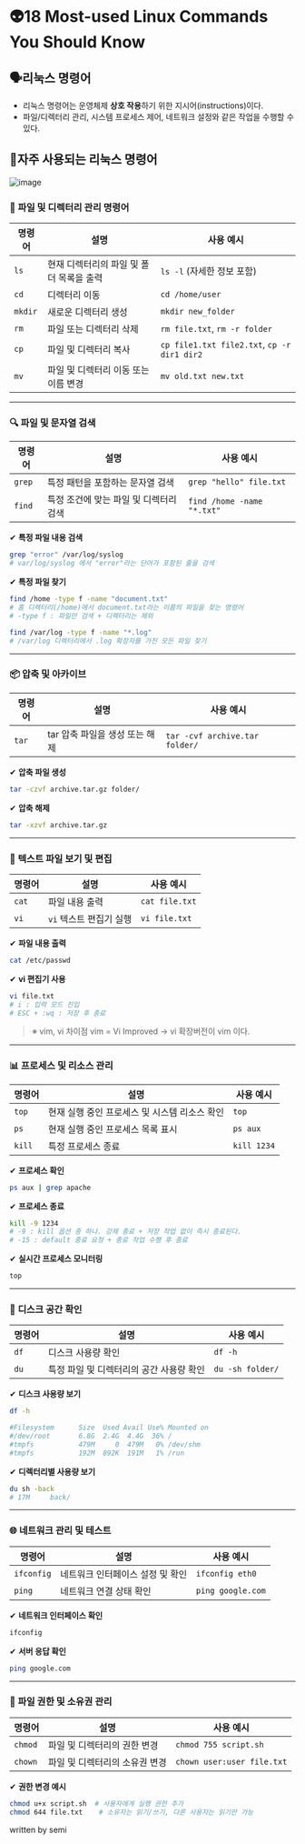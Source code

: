 # 👽**18 Most-used Linux Commands You Should Know**

## 🗣️리눅스 명령어

- 리눅스 명령어는 운영체제 **상호 작용**하기 위한 지시어(instructions)이다.
- 파일/디렉터리 관리, 시스템 프로세스 제어, 네트워크 설정와 같은 작업을 수행할 수 있다.

## 📔자주 사용되는 리눅스 명령어

![image](https://github.com/user-attachments/assets/5e1b2b0e-1083-43a2-a80c-006e1234b65b)


### 📂 **파일 및 디렉터리 관리 명령어**

| 명령어 | 설명 | 사용 예시 |
| --- | --- | --- |
| `ls` | 현재 디렉터리의 파일 및 폴더 목록을 출력 | `ls -l` (자세한 정보 포함) |
| `cd` | 디렉터리 이동 | `cd /home/user` |
| `mkdir` | 새로운 디렉터리 생성 | `mkdir new_folder` |
| `rm` | 파일 또는 디렉터리 삭제 | `rm file.txt`, `rm -r folder` |
| `cp` | 파일 및 디렉터리 복사 | `cp file1.txt file2.txt`, `cp -r dir1 dir2` |
| `mv` | 파일 및 디렉터리 이동 또는 이름 변경 | `mv old.txt new.txt` |

---

### 🔍 **파일 및 문자열 검색**

| 명령어 | 설명 | 사용 예시 |
| --- | --- | --- |
| `grep` | 특정 패턴을 포함하는 문자열 검색 | `grep "hello" file.txt` |
| `find` | 특정 조건에 맞는 파일 및 디렉터리 검색 | `find /home -name "*.txt"` |

✔ **특정 파일 내용 검색**

```bash
grep "error" /var/log/syslog
# var/log/syslog 에서 "error"라는 단어가 포함된 줄을 검색

```

✔ **특정 파일 찾기**

```bash
find /home -type f -name "document.txt"
# 홈 디렉터리(/home)에서 document.txt라는 이름의 파일을 찾는 명령어
# -type f : 파일만 검색 + 디렉터리는 제외

find /var/log -type f -name "*.log"
# /var/log 디렉터리에서 .log 확장자를 가진 모든 파일 찾기

```

---

### 📦 **압축 및 아카이브**

| 명령어 | 설명 | 사용 예시 |
| --- | --- | --- |
| `tar` | tar 압축 파일을 생성 또는 해제 | `tar -cvf archive.tar folder/` |

✔ **압축 파일 생성**

```bash
tar -czvf archive.tar.gz folder/

```

✔ **압축 해제**

```bash
tar -xzvf archive.tar.gz

```

---

### 📝 **텍스트 파일 보기 및 편집**

| 명령어 | 설명 | 사용 예시 |
| --- | --- | --- |
| `cat` | 파일 내용 출력 | `cat file.txt` |
| `vi` | `vi` 텍스트 편집기 실행 | `vi file.txt` |

✔ **파일 내용 출력**

```bash
cat /etc/passwd

```

✔ **vi 편집기 사용**

```bash
vi file.txt
# i : 입력 모드 진입
# ESC + :wq : 저장 후 종료

```
> ※ vim, vi 차이점
>  vim = Vi Improved -> vi 확장버전이 vim 이다.

---

### 📊 **프로세스 및 리소스 관리**

| 명령어 | 설명 | 사용 예시 |
| --- | --- | --- |
| `top` | 현재 실행 중인 프로세스 및 시스템 리소스 확인 | `top` |
| `ps` | 현재 실행 중인 프로세스 목록 표시 | `ps aux` |
| `kill` | 특정 프로세스 종료 | `kill 1234` |

✔ **프로세스 확인**

```bash
ps aux | grep apache

```

✔ **프로세스 종료**

```bash
kill -9 1234
# -9 : kill 옵션 중 하나. 강제 종료 + 저장 작업 없이 즉시 종료된다.
# -15 : default 종료 요청 + 종료 작업 수행 후 종료

```

✔ **실시간 프로세스 모니터링**

```bash
top

```

---

### 💾 **디스크 공간 확인**

| 명령어 | 설명 | 사용 예시 |
| --- | --- | --- |
| `df` | 디스크 사용량 확인 | `df -h` |
| `du` | 특정 파일 및 디렉터리의 공간 사용량 확인 | `du -sh folder/` |

✔ **디스크 사용량 보기**

```bash
df -h

#Filesystem      Size  Used Avail Use% Mounted on
#/dev/root       6.8G  2.4G  4.4G  36% /
#tmpfs           479M     0  479M   0% /dev/shm
#tmpfs           192M  892K  191M   1% /run

```

✔ **디렉터리별 사용량 보기**

```bash
du sh -back
# 17M     back/

```

---

### 🌐 **네트워크 관리 및 테스트**

| 명령어 | 설명 | 사용 예시 |
| --- | --- | --- |
| `ifconfig` | 네트워크 인터페이스 설정 및 확인 | `ifconfig eth0` |
| `ping` | 네트워크 연결 상태 확인 | `ping google.com` |

✔ **네트워크 인터페이스 확인**

```bash
ifconfig

```

✔ **서버 응답 확인**

```bash
ping google.com

```

---

### 🔐 **파일 권한 및 소유권 관리**

| 명령어 | 설명 | 사용 예시 |
| --- | --- | --- |
| `chmod` | 파일 및 디렉터리의 권한 변경 | `chmod 755 script.sh` |
| `chown` | 파일 및 디렉터리의 소유권 변경 | `chown user:user file.txt` |

✔ **권한 변경 예시**

```bash
chmod u+x script.sh  # 사용자에게 실행 권한 추가
chmod 644 file.txt    # 소유자는 읽기/쓰기, 다른 사용자는 읽기만 가능

```

written by semi

